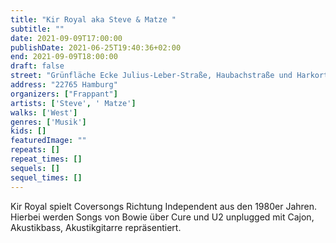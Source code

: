 ```yaml
---
title: "Kir Royal aka Steve & Matze "
subtitle: ""
date: 2021-09-09T17:00:00
publishDate: 2021-06-25T19:40:36+02:00
end: 2021-09-09T18:00:00
draft: false
street: "Grünfläche Ecke Julius-Leber-Straße, Haubachstraße und Harkortstraße vor der Wäscherei"
address: "22765 Hamburg"
organizers: ["Frappant"]
artists: ['Steve', ' Matze']
walks: ['West']
genres: ['Musik']
kids: []
featuredImage: ""
repeats: []
repeat_times: []
sequels: []
sequel_times: []
---
```


Kir Royal spielt Coversongs Richtung Independent aus den 1980er Jahren. Hierbei werden Songs von Bowie über Cure und U2 unplugged mit Cajon, Akustikbass, Akustikgitarre repräsentiert.